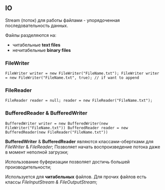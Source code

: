 ## IO
Stream (поток) для работы файлами - упорядоченная последовательность данных.

Файлы разделяются на:
* читабельные **text files** 
* нечитабельные **binary files**


### FileWriter
`FileWriter writer = new FileWriter("FileName.txt");
 FileWriter writer = new FileWriter("FileName.txt", true); // if want to append`

### FileReader
`FileReader reader = null;
reader = new FileReader("FileName.txt");`

### BufferedReader & BufferedWriter
`BufferedWriter writer = new BufferedWriter(new FileWriter("FileName.txt"))
BufferedReader reader = new BufferedReader(new FileReader("FileName.txt"))`

**BufferedWriter** & **BufferedReader** являются классами-обертками для _FileWriter_ & _FileReader_; Позволяет начать
воспроизведение потока даже в момент неполной загрузки;

Использование буферизации позволяет достичь большей производительности;

Используется для **читабельных** файлов. Для прочих файлов есть классы _FileInputStream & FileOutputStream_;

